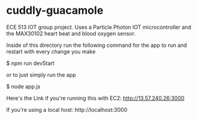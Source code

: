 # cuddly-guacamole
ECE 513 IOT group project. Uses a Particle Photon IOT microcontroller and the MAX30102 heart beat and blood oxygen sensor.

Inside of this directory run the following command for the app to run and restart with every change you make

$ npm run devStart

or to just simply run the app 

$ node app.js

Here's the Link if you're running this with EC2: http://13.57.240.26:3000 

If you're using a local host: http://localhost:3000

